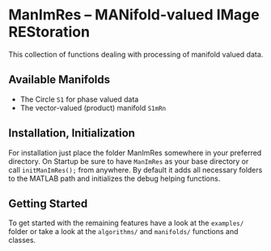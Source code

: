 # ManImRes – MANifold-valued IMage REStoration

This collection of functions dealing with processing of manifold valued data.

## Available Manifolds
* The Circle `S1` for phase valued data
* The vector-valued (product) manifold `S1mRn`

## Installation, Initialization

For installation just place the folder ManImRes somewhere in your preferred  
directory. On Startup be sure to have `ManImRes` as your base directory or  
call `initManImRes();` from anywhere. By default it adds all necessary folders  
to the MATLAB path and initializes the debug helping functions.

## Getting Started
To get started with the remaining features have a look at the `examples/` folder
or take a look at the `algorithms/` and `manifolds/` functions and classes.